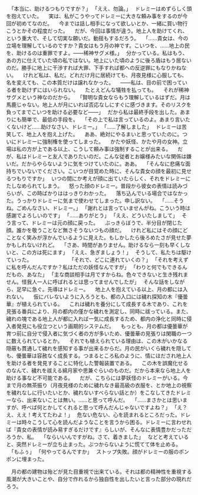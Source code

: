 　｢本当に、助けるつもりですか？｣
　｢ええ、勿論。｣
　ドレミーはめずらしく頭を抱えていた。
　実は、私がこうやってドレミーに大きな頼み事をするのが今回が初めてなのだ。
　今までは話し相手になって欲しいとか、一緒に買い物行こうとかその程度だった。
　だが、今回は事情が違う。地上人を助けてくれ、という重大で、そして切実な願いだ。動揺もするだろう。
　｢……貴女は、今の立場を理解しているのですか？貴女はもう月の神です。こいつを、……地上の民を、助けるのは重罪ですよ。――稀神サグメ様。｣
　分かっている。私はもう、あの方に仕えていた頃の私ではない。地上にいた頃のように後ろ盾はもう居ないのだ。勝手に地上に干渉すれば大罪、下手すれば都への反逆罪にもなりかねない。
　けれど私は、私だ。どれだけ月に居続けても、月夜見様に心服しても、名を変えても、この本質だけは譲れなかった。
　――私は、目の前で困っている者を助けずにはいられない。
　たとえどんな犠牲を払っても。
　それが稀神サグメという神なのだから。
　｢賢明な貴女ならもう理解しているはずだ。月は馬鹿じゃない。地上人が月にいれば否応なしにすぐに感づきます。そのリスクを負ってまでこいつを助ける必要など――｣
　だから私は最終手段を出した。あまりにも簡単で、最低の手段を。
　｢その上で私は言っているのよ。あまり言いたくないけど……助けなさい、ドレミー。｣
　｢……了解しました｣
　ドレミーは苦笑して、地上人を抱え上げた。
　ああ、絶対にやるまいと思っていたのに。ついにドレミーに強制権を使ってしまった。
　かたや妖怪、かたや月の女神。立場は私の方が上である以上、こうして頼み事は強制することが出来る。
　だが、私はドレミーと友人でありたいのだ。こんな従者とお嬢様みたいな関係は嫌いだ。だからやらないように気をつけていたのに。ああ。
　｢そんなに悲痛な面持ちでいないでください。こいつが目覚めた時に、そんな貴女の顔を最初に見せるつもりですか｣
　いつの間にか考えが顔に出ていたらしく、それをドレミーにたしなめられてしまう。
　怒った顔のドレミー。普段から彼女の表情は読みづらいが、この時ばかりははっきりわかった。
　落ち込んでいる場合ではなかった。うっかりドレミーに気まで使わせてしまった。申し訳ない。
　｢……そうね。ごめんなさい、ドレミー。｣
　｢謝れとは言っていませんがね。こういう時は感謝でよろしいのです｣
　｢……ありがとう｣
　｢ええ、どういたしまして｣
　そう言って、ドレミーは元の顔に戻った。
　ぶっきらぼうで、半分目が閉じた顔。誰かを敬うことなど無さそうないつもの顔だ。
　けれど私にはその顔にどことなく笑みが浮かんでいるように見えた。もしかしたら後ろめたさが見せた夢かもしれないけれど。
　｢さあ、時間がありません。助けるなら一刻も早くしないと、この方は死にます｣
　｢ええ、急ぎましょう！｣
　そうして、私たちは駆けていった。
　
　
　
　
　
　｢それで、どこに連れていくの？｣
　｢それを考えずに私を呼んだんですか？私はただの妖怪なんですが｣
　｢わりと何でもできるんだもの、あなた｣
　｢主な商談相手は月ですからね。色々できないと生き残れません。怪我人一人に呼ばれるとは思ってませんでしたが｣
　そんな話をしながら、足早に急ぐ。先導はドレミー。
　地上人を抱えている以上、月の都には入れない。
　仮にバレないように入ろうとも、都の入口には穢れ探知の木『優曇華』が植えられている。
　これは穢れを養分にして成長する木であり、これを見張る番兵により、月の都内の僅かな穢れを測定し、同時に祓っている。また、穢れの塊である地上人が都に入れば一気に成長するため、都内の浄化と同時に侵入者発見にも役立つという画期的システムだ。
　もっとも、月の都は優曇華が育つ前に自分で侵入者に気づく者の方が多いため、優曇華の見張りは閑職の一つに数えられているとか。
　それでも植えられている理由は、この木がいかなる隠蔽も貫通して穢れを感知する事が出来るからだ。月の民がいくら穢れを隠しても、優曇華は容赦なく成長する。つまるところ私のように、情にほだされ地上人を助ける者を発見することに特化した警報装置である。
　この木を誤魔化せるのなんて、穢れを祓える綿月家や思兼ぐらいのものだ。だから本来なら地上人を助ける事など不可能である。
　だが、こちらには夢妖怪のドレミーがいる。今まで月の無茶振り（月夜見様のために穢れなき最高級の衣服を、とか地上の視察を穢れなしに行いたいとか、穢れないすべらない話とか）をこなしてきたドレミーなら、出来ないことは無い。……と思って呼んだ。
　｢……まさかとは思いますが、呼べば何とかしてくれると思って呼んだんじゃないですよね？｣
　｢え？え、ええ！考えてたわよ！｣
　危ない危ない、心を読まれるところだった。ドレミーは時々こうして心を読んだようなことを言うから困る。ドレミーに言わせれば『貴女の表情が読み易すぎるだけです』らしいが、そんなに表情豊かだっただろうか、私。
　｢ならいいんですがね。さて、着きました｣
　などと考えていると、突然ドレミーが立ち止まった。ぶつからないように慌てて体を止める。
　｢もふぅ｣
　｢何やってるんですか｣
　ストップ失敗。顔がドレミーの服のポンポンに埋まった。

　月の都の建物は殆どが見た目重視で出来ている。それは都の精神性を重視する風潮が大きいことや、自分で作れるから独自性を出したいと言った部分の現れだろう。
　